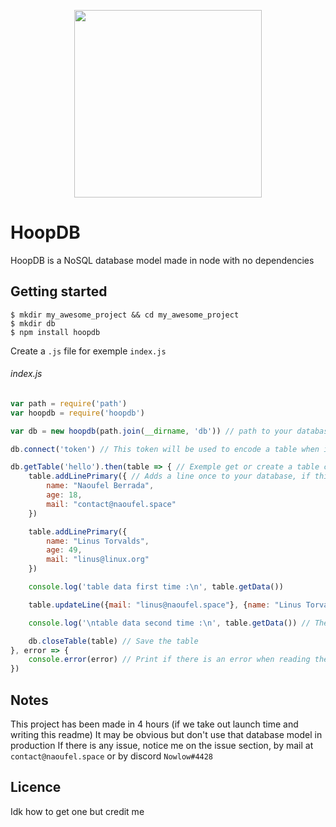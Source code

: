 <p align="center">
    <img src="https://i.imgur.com/RpKi5Kl.png" width=300 />
</p>

# HoopDB

HoopDB is a NoSQL database model made in node with no dependencies

## Getting started
```
$ mkdir my_awesome_project && cd my_awesome_project
$ mkdir db
$ npm install hoopdb
```

Create a `.js` file for exemple `index.js`

###### index.js
```javascript
var path = require('path')
var hoopdb = require('hoopdb')

var db = new hoopdb(path.join(__dirname, 'db')) // path to your database

db.connect('token') // This token will be used to encode a table when it's created and to decode one when it's loaded

db.getTable('hello').then(table => { // Exemple get or create a table called 'hello'
    table.addLinePrimary({ // Adds a line once to your database, if this one exists, will do nothing
        name: "Naoufel Berrada",
        age: 18,
        mail: "contact@naoufel.space"
    })

    table.addLinePrimary({
        name: "Linus Torvalds",
        age: 49,
        mail: "linus@linux.org"
    })

    console.log('table data first time :\n', table.getData())

    table.updateLine({mail: "linus@naoufel.space"}, {name: "Linus Torvalds"}) // Updates mail at 'Linus Torvalds' line

    console.log('\ntable data second time :\n', table.getData()) // The data may have changed

    db.closeTable(table) // Save the table
}, error => {
    console.error(error) // Print if there is an error when reading the table
})
```

## Notes
This project has been made in 4 hours (if we take out launch time and writing this readme)
It may be obvious but don't use that database model in production
If there is any issue, notice me on the issue section, by mail at `contact@naoufel.space` or by discord `Nowlow#4428`

## Licence
Idk how to get one but credit me
